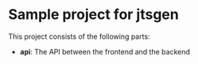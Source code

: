 # Sample project for jtsgen

This project consists of the following parts:

* **api**: The API between the frontend and the
  backend
